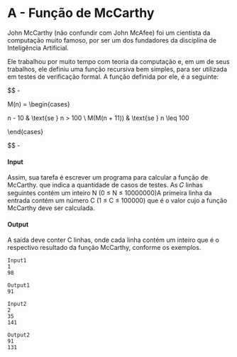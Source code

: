 # A - Função de McCarthy 

John McCarthy (não confundir com John McAfee) foi um cientista da computação muito famoso, por ser um dos fundadores da 
disciplina de Inteligência Artificial.

Ele trabalhou por muito tempo com teoria da computação e, em um de seus trabalhos, ele definiu uma função recursiva 
bem simples, para ser utilizada em testes de verificação formal. A função definida por ele, é a seguinte:

$$$$$$ - 

M(n) = \begin{cases}

n - 10 & \text{se } n > 100 \\ M(M(n + 11)) & \text{se } n \leq 100

\end{cases}

$$$$$$ -

#### **Input**
Assim, sua tarefa é escrever um programa para calcular a função de McCarthy. que indica a quantidade de casos de testes. As 
𝐶 linhas seguintes contém um inteiro N (0 ≤ N ≤ 10000000)A primeira linha da entrada contém um número C (1 ≤ C ≤ 100000) 
que é o valor cujo a função McCarthy deve ser calculada.

#### **Output**
A saída deve conter C linhas, onde cada linha contém um inteiro que é o respectivo resultado da função McCarthy, 
conforme os exemplos.

~~~
Input1
1
98
~~~

~~~
Output1
91
~~~

~~~
Input2
2
35
141
~~~

~~~
Output2
91
131
~~~
